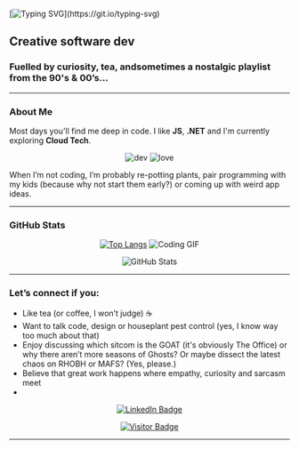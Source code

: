 [![Typing SVG](https://readme-typing-svg.herokuapp.com?font=Fira+Code&size=40&pause=1000&color=00FF00&center=true&vCenter=true&width=800&height=100&lines=Hello+World!)](https://git.io/typing-svg)

## Creative software dev 
### Fuelled by curiosity, tea, andsometimes a nostalgic playlist from the 90's & 00’s...

---

### About Me
Most days you'll find me deep in code. I like **JS**, **.NET** and I'm currently exploring **Cloud Tech**.  

<div align="center">
  <img src="https://img.icons8.com/windows/32/00FF00/dev.png" alt="dev" />
  <img src="https://img.icons8.com/pastel-glyph/32/00FF00/like--v1.png" alt="love" />
</div>

When I’m not coding, I’m probably re-potting plants, pair programming with my kids (because why not start them early?) or coming up with weird app ideas.

---

### GitHub Stats
<div align="center">
  
[![Top Langs](https://github-readme-stats.vercel.app/api/top-langs/?username=TantBella&layout=compact&theme=react)](https://github.com/TantBella/github-readme-stats)
![Coding GIF](https://media3.giphy.com/media/v1.Y2lkPTc5MGI3NjExaTc4MHd6dWM2bHYyd2o3eWp3YzVkdG4ybnF6NXd5bzNhd2NmbmZ3cCZlcD12MV9pbnRlcm5hbF9naWZfYnlfaWQmY3Q9Zw/maNB0qAiRVAty/giphy.gif)

  ![GitHub Stats](https://github-readme-stats.vercel.app/api?username=TantBella&show_icons=true&theme=react)
  
</div>

---

### Let’s connect if you:
- Like tea (or coffee, I won’t judge) ☕ 
- Want to talk code, design or houseplant pest control (yes, I know way too much about that) 
- Enjoy discussing which sitcom is the GOAT (it's obviously The Office) or why there aren’t more seasons of Ghosts? Or maybe dissect the latest chaos on RHOBH or MAFS? (Yes, please.)  
- Believe that great work happens where empathy, curiosity and sarcasm meet
- 
<div align="center">
  
  [![LinkedIn Badge](https://img.shields.io/badge/-Bella_SF-00FF00?style=flat-square&logo=Linkedin&logoColor=white)](https://www.linkedin.com/in/bella-sf/)

  [![Visitor Badge](https://komarev.com/ghpvc/?username=TantBella&style=for-the-badge&label=You_Are_Visitor_Number:&color=00FF00)](https://github.com/TantBella)
  
</div>

---


<!-- [![Typing SVG](https://readme-typing-svg.herokuapp.com?font=Fira+Code&size=40&pause=1000&color=00FF00&center=true&vCenter=true&width=800&height=100&lines=Hello+World!)](https://git.io/typing-svg)


## Creative software dev fueled by tea, curiosity and sometimes a playlist with nostalgic music from the 90's and 00’s...  
---

### About me:  
Most days you'll find me deep in code. I like JS, .NET and I'm exploring Cloud Tech.  

<div align="center">
  <img src="https://img.icons8.com/windows/32/000000/dev.png" alt="dev" />

</div>

When I’m not coding, I’m probably re-potting plants, pair programming with my kids (because why not start them early?) or coming up with weird app ideas.


---

[![Top Langs](https://github-readme-stats.vercel.app/api/top-langs/?username=TantBella)](https://github.com/TantBella/github-readme-stats)
![me coding](https://media3.giphy.com/media/v1.Y2lkPTc5MGI3NjExaTc4MHd6dWM2bHYyd2o3eWp3YzVkdG4ybnF6NXd5bzNhd2NmbmZ3cCZlcD12MV9pbnRlcm5hbF9naWZfYnlfaWQmY3Q9Zw/maNB0qAiRVAty/giphy.gif)

---
## 𝗦𝘁𝗮𝘁𝘀

![Tantbellas github stats](https://github-readme-stats.vercel.app/api?username=TantBella&show_icons=true&theme=dracula)

---

### Let’s connect if you:
- Like tea (or coffee, I won’t judge)
- Want to talk code, design, or houseplant pest control (yes, I know way too much about that)  
- Enjoy discussing which sitcom is the GOAT (it's obviously The Office) or why there aren’t more seasons of Ghosts? Or maybe dissect the latest chaos on RHOBH or MAFS? (Yes, please.)  
- Believe that great work happens where empathy, curiosity and sarcasm meet
- 
[![Linkedin Badge](https://img.shields.io/badge/-Bella_SF-green?style=flat-square&logo=Linkedin&logoColor=white)](https://www.linkedin.com/in/bella-sf/)

---

## Thanks for stopping by! 
![love](https://img.icons8.com/pastel-glyph/32/000000/like--v1.png) Check out my pinned projects below to see what I’ve been up to lately.  
  
  
 ![](https://komarev.com/ghpvc/?username=TantBella&style=for-the-badge&label=You_Are_Visitor_Number:&color=green)
